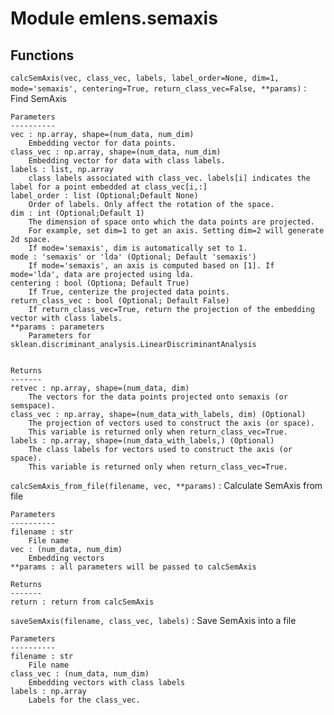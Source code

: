 Module emlens.semaxis
=====================

Functions
---------

    
`calcSemAxis(vec, class_vec, labels, label_order=None, dim=1, mode='semaxis', centering=True, return_class_vec=False, **params)`
:   Find SemAxis
    
    Parameters
    ----------
    vec : np.array, shape=(num_data, num_dim)
        Embedding vector for data points.
    class_vec : np.array, shape=(num_data, num_dim)
        Embedding vector for data with class labels.
    labels : list, np.array
        class labels associated with class_vec. labels[i] indicates the label for a point embedded at class_vec[i,:]
    label_order : list (Optional;Default None)
        Order of labels. Only affect the rotation of the space.
    dim : int (Optional;Default 1)
        The dimension of space onto which the data points are projected.
        For example, set dim=1 to get an axis. Setting dim=2 will generate 2d space.
        If mode='semaxis', dim is automatically set to 1.
    mode : 'semaxis' or 'lda' (Optional; Default 'semaxis')
        If mode='semaxis', an axis is computed based on [1]. If mode='lda', data are projected using lda.
    centering : bool (Optiona; Default True)
        If True, centerize the projected data points.
    return_class_vec : bool (Optional; Default False)
        If return_class_vec=True, return the projection of the embedding vector with class labels.
    **params : parameters
        Parameters for sklean.discriminant_analysis.LinearDiscriminantAnalysis
    
    
    Returns
    -------
    retvec : np.array, shape=(num_data, dim)
        The vectors for the data points projected onto semaxis (or semspace).
    class_vec : np.array, shape=(num_data_with_labels, dim) (Optional)
        The projection of vectors used to construct the axis (or space).
        This variable is returned only when return_class_vec=True.
    labels : np.array, shape=(num_data_with_labels,) (Optional)
        The class labels for vectors used to construct the axis (or space).
        This variable is returned only when return_class_vec=True.

    
`calcSemAxis_from_file(filename, vec, **params)`
:   Calculate SemAxis from file
    
    Parameters
    ----------
    filename : str
        File name
    vec : (num_data, num_dim)
        Embedding vectors
    **params : all parameters will be passed to calcSemAxis
    
    Returns
    -------
    return : return from calcSemAxis

    
`saveSemAxis(filename, class_vec, labels)`
:   Save SemAxis into a file
    
    Parameters
    ----------
    filename : str
        File name
    class_vec : (num_data, num_dim)
        Embedding vectors with class labels
    labels : np.array
        Labels for the class_vec.